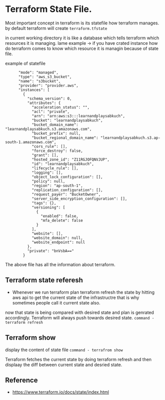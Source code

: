 # Terraform State File.

Most important concept in terraform is its statefile how terraform manages.
by default terraform will create 
```terraform.tfstate```

in current working directory it is like a database which tells terraform which resources it is managing.
lame example -> if you have crated instance how do terraform comes to know which resource it is managin because of state file.

example of statefile
```{
      "mode": "managed",
      "type": "aws_s3_bucket",
      "name": "s3bucket",
      "provider": "provider.aws",
      "instances": [
        {
          "schema_version": 0,
          "attributes": {
            "acceleration_status": "",
            "acl": "private",
            "arn": "arn:aws:s3:::learnandplaysabkuch",
            "bucket": "learnandplaysabkuch",
            "bucket_domain_name": "learnandplaysabkuch.s3.amazonaws.com",
            "bucket_prefix": null,
            "bucket_regional_domain_name": "learnandplaysabkuch.s3.ap-south-1.amazonaws.com",
            "cors_rule": [],
            "force_destroy": false,
            "grant": [],
            "hosted_zone_id": "Z11RGJOFQNVJUP",
            "id": "learnandplaysabkuch",
            "lifecycle_rule": [],
            "logging": [],
            "object_lock_configuration": [],
            "policy": null,
            "region": "ap-south-1",
            "replication_configuration": [],
            "request_payer": "BucketOwner",
            "server_side_encryption_configuration": [],
            "tags": {},
            "versioning": [
              {
                "enabled": false,
                "mfa_delete": false
              }
            ],
            "website": [],
            "website_domain": null,
            "website_endpoint": null
          },
          "private": "bnVsbA=="
        }
```

The above file has all the information about terraform.

## Terraform state referesh
- Whenever we run terraform plan terraform refresh the state by hitting aws api to get the current state of the infrastructre that is why sometimes people call it current state also.

now that state is being compared with desired state and plan is genrated accordingly.
Terraform will always push towards desired state.
```command - terraform refresh ```

## Terraform show 
display the content of state file
``` command - terrafrom show ```

Terraform fetches the current state by doing terraform refresh and then displaay the diff between current state and desried state.




## Reference
- https://www.terraform.io/docs/state/index.html